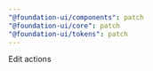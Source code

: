 ```yaml
---
"@foundation-ui/components": patch
"@foundation-ui/core": patch
"@foundation-ui/tokens": patch
---
```


Edit actions
